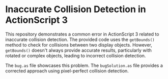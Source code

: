 # Inaccurate Collision Detection in ActionScript 3

This repository demonstrates a common error in ActionScript 3 related to inaccurate collision detection. The provided code uses the `getBounds()` method to check for collisions between two display objects. However, `getBounds()` doesn't always provide accurate results, particularly with rotated or complex objects, leading to incorrect collision detection.

The `bug.as` file showcases this problem. The `bugSolution.as` file provides a corrected approach using pixel-perfect collision detection.